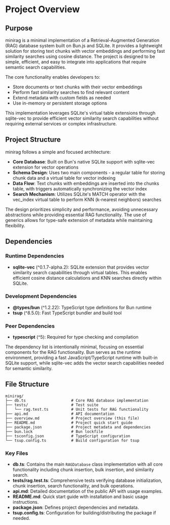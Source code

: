 # Project Overview

## Purpose

minirag is a minimal implementation of a Retrieval-Augmented Generation (RAG) database system built on Bun.js and SQLite. It provides a lightweight solution for storing text chunks with vector embeddings and performing fast similarity searches using cosine distance. The project is designed to be simple, efficient, and easy to integrate into applications that require semantic search capabilities.

The core functionality enables developers to:
- Store documents or text chunks with their vector embeddings
- Perform fast similarity searches to find relevant content
- Extend metadata with custom fields as needed
- Use in-memory or persistent storage options

This implementation leverages SQLite's virtual table extensions through sqlite-vec to provide efficient vector similarity search capabilities without requiring external services or complex infrastructure.

## Project Structure

minirag follows a simple and focused architecture:

- **Core Database**: Built on Bun's native SQLite support with sqlite-vec extension for vector operations
- **Schema Design**: Uses two main components - a regular table for storing chunk data and a virtual table for vector indexing
- **Data Flow**: Text chunks with embeddings are inserted into the chunks table, with triggers automatically synchronizing the vector index
- **Search Mechanism**: Utilizes SQLite's MATCH operator with the vec_index virtual table to perform KNN (k-nearest neighbors) searches

The design prioritizes simplicity and performance, avoiding unnecessary abstractions while providing essential RAG functionality. The use of generics allows for type-safe extension of metadata while maintaining flexibility.

## Dependencies

### Runtime Dependencies

- **sqlite-vec** (^0.1.7-alpha.2): SQLite extension that provides vector similarity search capabilities through virtual tables. This enables efficient cosine distance calculations and KNN searches directly within SQLite.

### Development Dependencies

- **@types/bun** (^1.2.22): TypeScript type definitions for Bun runtime
- **tsup** (^8.5.0): Fast TypeScript bundler and build tool

### Peer Dependencies

- **typescript** (^5): Required for type checking and compilation

The dependency list is intentionally minimal, focusing on essential components for the RAG functionality. Bun serves as the runtime environment, providing a fast JavaScript/TypeScript runtime with built-in SQLite support, while sqlite-vec adds the vector search capabilities needed for semantic similarity.

## File Structure

```
minirag/
├── db.ts                    # Core RAG database implementation
├── tests/                   # Test suite
│   └── rag.test.ts          # Unit tests for RAG functionality
├── api.md                   # API documentation
├── overview.md              # Project overview (this file)
├── README.md                # Project quick start guide
├── package.json             # Project metadata and dependencies
├── bun.lock                 # Bun lockfile
├── tsconfig.json            # TypeScript configuration
└── tsup.config.ts           # Build configuration for tsup
```

### Key Files

- **db.ts**: Contains the main `RAGDatabase` class implementation with all core functionality including chunk insertion, bulk insertion, and similarity search.
- **tests/rag.test.ts**: Comprehensive tests verifying database initialization, chunk insertion, search functionality, and bulk operations.
- **api.md**: Detailed documentation of the public API with usage examples.
- **README.md**: Quick start guide with installation and basic usage instructions.
- **package.json**: Defines project dependencies and metadata.
- **tsup.config.ts**: Configuration for building/distributing the package if needed.